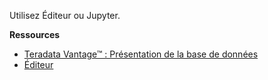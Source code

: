 Utilisez Éditeur ou Jupyter.

**Ressources**

-   [Teradata Vantage™ : Présentation de la base de données](https://docs.teradata.com/search/all?query=Teradata+Vantage%25E2%2584%25A2+-+Database+Introduction&content-lang=en-US)
-   [Éditeur](https://docs.teradata.com/search/all?query=Éditeur&content-lang=en-US)
